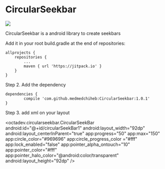 # CircularSeekbar
[![](https://jitpack.io/v/medmedchiheb/CircularSeekbar.svg)](https://jitpack.io/#medmedchiheb/CircularSeekbar)

CircularSeekbar is a android library to create seekbars  

Add it in your root build.gradle at the end of repositories:

	allprojects {
		repositories {
			...
			maven { url 'https://jitpack.io' }
		}
	}
  
  Step 2. Add the dependency
  
  	dependencies {
	        compile 'com.github.medmedchiheb:CircularSeekbar:1.0.1'
	}


Step 3.  add xml on your layout 

<octadev.circularseekbar.CircularSeekBar
                android:id="@+id/circularSeekBar1"
                android:layout_width="92dp"
                android:layout_centerInParent="true"
                app:progress="50"
                app:max="150"
                app:circle_color="#969696"
                app:circle_progress_color ="#fff"
                app:lock_enabled="false"
                app:pointer_alpha_ontouch="10"
                app:pointer_color="#fff"
                app:pointer_halo_color="@android:color/transparent"
                android:layout_height="92dp"
                />
                
  

